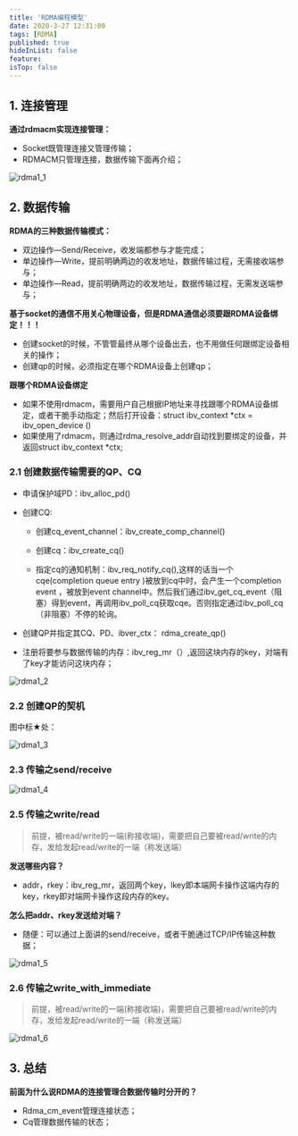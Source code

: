 ```yaml
---
title: 'RDMA编程模型'
date: 2020-3-27 12:31:00
tags: [RDMA]
published: true
hideInList: false
feature: 
isTop: false
---
```


## 1. 连接管理

**通过rdmacm实现连接管理：**

- Socket既管理连接又管理传输；
- RDMACM只管理连接，数据传输下面再介绍；

![rdma1_1](https://rexrock.github.io/post-images/rdma1_1.png)

## 2. 数据传输

**RDMA的三种数据传输模式：**
- 双边操作—Send/Receive，收发端都参与才能完成；
- 单边操作—Write，提前明确两边的收发地址，数据传输过程，无需接收端参与；
- 单边操作—Read，提前明确两边的收发地址，数据传输过程，无需发送端参与；

**基于socket的通信不用关心物理设备，但是RDMA通信必须要跟RDMA设备绑定！！！**

- 创建socket的时候，不管管最终从哪个设备出去，也不用做任何跟绑定设备相关的操作；
- 创建qp的时候，必须指定在哪个RDMA设备上创建qp；

**跟哪个RDMA设备绑定**
- 如果不使用rdmacm，需要用户自己根据IP地址来寻找跟哪个RDMA设备绑定，或者干脆手动指定；然后打开设备：struct ibv_context *ctx = ibv_open_device ()
- 如果使用了rdmacm，则通过rdma_resolve_addr自动找到要绑定的设备，并返回struct ibv_context *ctx;

### 2.1 创建数据传输需要的QP、CQ

- 申请保护域PD：ibv_alloc_pd()

- 创建CQ:

  - 创建cq_event_channel：ibv_create_comp_channel()

  - 创建cq：ibv_create_cq()

  - 指定cq的通知机制：ibv_req_notify_cq(),这样的话当一个cqe(completion queue entry )被放到cq中时，会产生一个completion event ，被放到event channel中。然后我们通过ibv_get_cq_event（阻塞）得到event，再调用ibv_poll_cq获取cqe。否则指定通过ibv_poll_cq（非阻塞）不停的轮询。

- 创建QP并指定其CQ、PD、ibver_ctx： rdma_create_qp()
- 注册将要参与数据传输的内存：ibv_reg_mr（）,返回这块内存的key，对端有了key才能访问这块内存；

![rdma1_2](https://rexrock.github.io/post-images/rdma1_2.png)

### 2.2 创建QP的契机

图中标★处：

![rdma1_3](https://rexrock.github.io/post-images/rdma1_3.png)

### 2.3 传输之send/receive

![rdma1_4](https://rexrock.github.io/post-images/rdma1_4.png)

### 2.5 传输之write/read

> 前提，被read/write的一端(称接收端)，需要把自己要被read/write的内存，发给发起read/write的一端（称发送端）

**发送哪些内容？**

- addr，rkey：ibv_reg_mr，返回两个key，lkey即本端网卡操作这端内存的key，rkey即对端网卡操作这段内存的key。

**怎么把addr、rkey发送给对端？**

- 随便：可以通过上面讲的send/receive，或者干脆通过TCP/IP传输这种数据；

![rdma1_5](https://rexrock.github.io/post-images/rdma1_5.png)

### 2.6 传输之write_with_immediate

> 前提，被read/write的一端(称接收端)，需要把自己要被read/write的内存，发给发起read/write的一端（称发送端）

![rdma1_6](https://rexrock.github.io/post-images/rdma1_6.png)

## 3. 总结

**前面为什么说RDMA的连接管理合数据传输时分开的？**

- Rdma_cm_event管理连接状态；
- Cq管理数据传输的状态；
